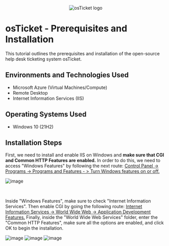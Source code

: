 <p align="center">
<img src="https://i.imgur.com/Clzj7Xs.png" alt="osTicket logo"/>
</p>

<h1>osTicket - Prerequisites and Installation</h1>
This tutorial outlines the prerequisites and installation of the open-source help desk ticketing system osTicket.<br />

<h2>Environments and Technologies Used</h2>

- Microsoft Azure (Virtual Machines/Compute)
- Remote Desktop
- Internet Information Services (IIS)

<h2>Operating Systems Used </h2>

- Windows 10</b> (21H2)

<h2>Installation Steps</h2>

<p>
First, we need to install and enable IIS on Windows and <b>make sure that CGI and Common HTTP Features are enabled.</b>
In order to do this, we need to access "Windows Features" by following the next route: <ins>Control Panel -> Programs -> Programs and Features - > Turn Windows features on or off. </ins>
</p>
<p>
  
![image](https://github.com/DsosaH/osticket-prereqs/assets/148100125/7bba0e68-aa3d-498a-b252-bee1d22487ae)

</p>
<br />
<p>
Inside "Windows Features", make sure to check "Internet Information Services".
Then enable CGI by going the following route: <ins>Internet Information Services -> World Wide Web -> Application Development Features.</ins>
Finally, inside the "World Wide Web Services" folder, enter the "Common HTTP Features", make sure all the options are enabled, and click OK to begin the installation.
</p>
<p>
  
![image](https://github.com/DsosaH/osticket-prereqs/assets/148100125/02fd3e67-9a14-4836-af2d-ec05fe9fdd87)
![image](https://github.com/DsosaH/osticket-prereqs/assets/148100125/c1622e18-a4ed-49a8-84ec-a1f89fdfd58e)
![image](https://github.com/DsosaH/osticket-prereqs/assets/148100125/b48d5bc2-48fc-4046-9a59-691214cab01a)

</p>
<br />
